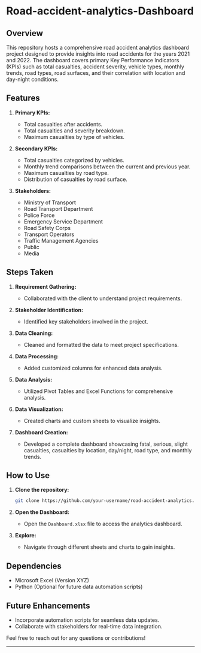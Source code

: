 # Road-accident-analytics-Dashboard


## Overview

This repository hosts a comprehensive road accident analytics dashboard project designed to provide insights into road accidents for the years 2021 and 2022. The dashboard covers primary Key Performance Indicators (KPIs) such as total casualties, accident severity, vehicle types, monthly trends, road types, road surfaces, and their correlation with location and day-night conditions.

## Features

1. **Primary KPIs:**
   - Total casualties after accidents.
   - Total casualties and severity breakdown.
   - Maximum casualties by type of vehicles.

2. **Secondary KPIs:**
   - Total casualties categorized by vehicles.
   - Monthly trend comparisons between the current and previous year.
   - Maximum casualties by road type.
   - Distribution of casualties by road surface.

3. **Stakeholders:**
   - Ministry of Transport
   - Road Transport Department
   - Police Force
   - Emergency Service Department
   - Road Safety Corps
   - Transport Operators
   - Traffic Management Agencies
   - Public
   - Media

## Steps Taken

1. **Requirement Gathering:**
   - Collaborated with the client to understand project requirements.

2. **Stakeholder Identification:**
   - Identified key stakeholders involved in the project.

3. **Data Cleaning:**
   - Cleaned and formatted the data to meet project specifications.

4. **Data Processing:**
   - Added customized columns for enhanced data analysis.

5. **Data Analysis:**
   - Utilized Pivot Tables and Excel Functions for comprehensive analysis.

6. **Data Visualization:**
   - Created charts and custom sheets to visualize insights.

7. **Dashboard Creation:**
   - Developed a complete dashboard showcasing fatal, serious, slight casualties, casualties by location, day/night, road type, and monthly trends.

## How to Use

1. **Clone the repository:**
   ```bash
   git clone https://github.com/your-username/road-accident-analytics.git
   ```

2. **Open the Dashboard:**
   - Open the `Dashboard.xlsx` file to access the analytics dashboard.

3. **Explore:**
   - Navigate through different sheets and charts to gain insights.

## Dependencies

- Microsoft Excel (Version XYZ)
- Python (Optional for future data automation scripts)

## Future Enhancements

- Incorporate automation scripts for seamless data updates.
- Collaborate with stakeholders for real-time data integration.

Feel free to reach out for any questions or contributions!

---
